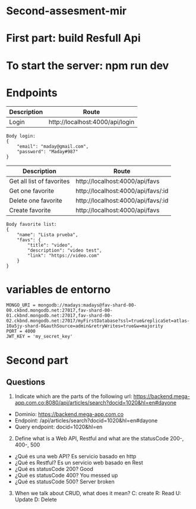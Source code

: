 # Second-assesment-mir
# First part: build Resfull Api
# To start the server: npm run dev
# Endpoints

| Description | Route |
| ------------- | ------------- |
| Login | http://localhost:4000/api/login  |
```
Body login:
{
	"email": "maday@gmail.com",
	"password": "Maday#987"
}
```
| Description | Route |
| ------------- | ------------- |
| Get all list of favorites  | http://localhost:4000/api/favs  |
| Get one favorite  | http://localhost:4000/api/favs/:id  |
| Delete one favorite  | http://localhost:4000/api/favs/:id  |
| Create favorite  | http://localhost:4000/api/favs  |
```
Body favorite list:
{
	"name": "Lista prueba",
	"favs": {
		"title": "video",
		"description": "video test",
		"link": "https://video.com"
    }
}
```

# variables de entorno
```
MONGO_URI = mongodb://madays:madays@fav-shard-00-00.ckbnd.mongodb.net:27017,fav-shard-00-01.ckbnd.mongodb.net:27017,fav-shard-00-02.ckbnd.mongodb.net:27017/myFirstDatabase?ssl=true&replicaSet=atlas-10a5jy-shard-0&authSource=admin&retryWrites=true&w=majority
PORT = 4000
JWT_KEY = 'my_secret_key'
```
# Second part 
## Questions
1. Indicate which are the parts of the following url: https://backend.mega-app.com.co:8080/api/articles/search?docid=1020&hl=en#dayone

- Dominio: https://backend.mega-app.com.co
- Endpoint: /api/articles/search?docid=1020&hl=en#dayone
- Query endpoint: docid=1020&hl=en

2. Define what is a Web API, Restful and what are the statusCode 200-, 400-, 500
- ¿Qué es una web API?
Es servicio basado en http
- ¿Qué es Restful?
Es un servicio web basado en Rest
- ¿Qué es statusCode 200?
Good
- ¿Qué es statusCode 400?
You messed up
- ¿Qué es statusCode 500?
Server broken

3. When we talk about CRUD, what does it mean?
C: create
R: Read
U: Update
D: Delete


